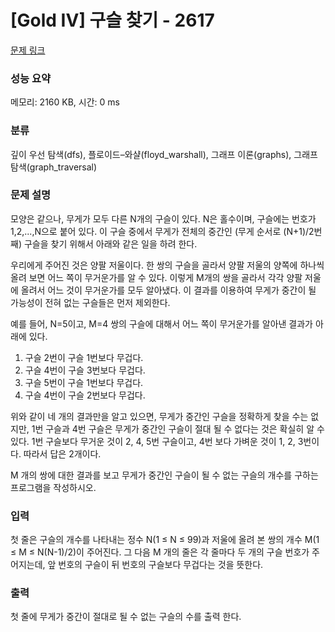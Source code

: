 # [Gold IV] 구슬 찾기 - 2617 

[문제 링크](https://www.acmicpc.net/problem/2617) 

### 성능 요약

메모리: 2160 KB, 시간: 0 ms

### 분류

깊이 우선 탐색(dfs), 플로이드–와샬(floyd_warshall), 그래프 이론(graphs), 그래프 탐색(graph_traversal)

### 문제 설명

<p>모양은 같으나, 무게가 모두 다른 N개의 구슬이 있다. N은 홀수이며, 구슬에는 번호가 1,2,...,N으로 붙어 있다. 이 구슬 중에서 무게가 전체의 중간인 (무게 순서로 (N+1)/2번째) 구슬을 찾기 위해서 아래와 같은 일을 하려 한다.</p>

<p>우리에게 주어진 것은 양팔 저울이다. 한 쌍의 구슬을 골라서 양팔 저울의 양쪽에 하나씩 올려 보면 어느 쪽이 무거운가를 알 수 있다. 이렇게 M개의 쌍을 골라서 각각 양팔 저울에 올려서 어느 것이 무거운가를 모두 알아냈다. 이 결과를 이용하여 무게가 중간이 될 가능성이 전혀 없는 구슬들은 먼저 제외한다.</p>

<p>예를 들어, N=5이고, M=4 쌍의 구슬에 대해서 어느 쪽이 무거운가를 알아낸 결과가 아래에 있다.</p>

<ol>
	<li>구슬 2번이 구슬 1번보다 무겁다.</li>
	<li>구슬 4번이 구슬 3번보다 무겁다.</li>
	<li>구슬 5번이 구슬 1번보다 무겁다.</li>
	<li>구슬 4번이 구슬 2번보다 무겁다.</li>
</ol>

<p>위와 같이 네 개의 결과만을 알고 있으면, 무게가 중간인 구슬을 정확하게 찾을 수는 없지만, 1번 구슬과 4번 구슬은 무게가 중간인 구슬이 절대 될 수 없다는 것은 확실히 알 수 있다. 1번 구슬보다 무거운 것이 2, 4, 5번 구슬이고, 4번 보다 가벼운 것이 1, 2, 3번이다. 따라서 답은 2개이다.</p>

<p>M 개의 쌍에 대한 결과를 보고 무게가 중간인 구슬이 될 수 없는 구슬의 개수를 구하는 프로그램을 작성하시오.</p>

### 입력 

 <p>첫 줄은 구슬의 개수를 나타내는 정수 N(1 ≤ N ≤ 99)과 저울에 올려 본 쌍의 개수 M(1 ≤ M ≤ N(N-1)/2)이 주어진다. 그 다음 M 개의 줄은 각 줄마다 두 개의 구슬 번호가 주어지는데, 앞 번호의 구슬이 뒤 번호의 구슬보다 무겁다는 것을 뜻한다.</p>

### 출력 

 <p>첫 줄에 무게가 중간이 절대로 될 수 없는 구슬의 수를 출력 한다.</p>

